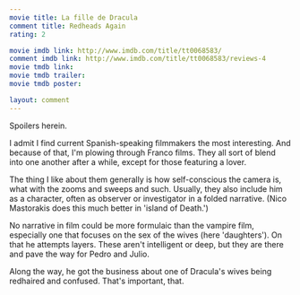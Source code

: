 ```yaml
---
movie title: La fille de Dracula
comment title: Redheads Again
rating: 2

movie imdb link: http://www.imdb.com/title/tt0068583/
comment imdb link: http://www.imdb.com/title/tt0068583/reviews-4
movie tmdb link: 
movie tmdb trailer: 
movie tmdb poster: 

layout: comment
---
```


Spoilers herein.

I admit I find current Spanish-speaking filmmakers the most interesting. And because of that, I'm plowing through Franco films. They all sort of blend into one another after a while, except for those featuring a lover.

The thing I like about them generally is how self-conscious the camera is, what with the zooms and sweeps and such. Usually, they also include him as a character, often as observer or investigator in a folded narrative. (Nico Mastorakis does this much better in 'island of Death.')

No narrative in film could be more formulaic than the vampire film, especially one that focuses on the sex of the wives (here 'daughters'). On that he attempts layers. These aren't intelligent or deep, but they are there and pave the way for Pedro and Julio.

Along the way, he got the business about one of Dracula's wives being redhaired and confused. That's important, that.